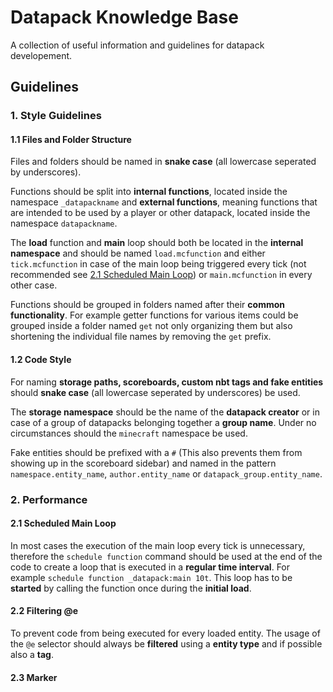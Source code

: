 # Datapack Knowledge Base

A collection of useful information and guidelines for datapack developement.

## Guidelines

### 1. Style Guidelines

#### 1.1 Files and Folder Structure

Files and folders should be named in **snake case** (all lowercase seperated by underscores).

Functions should be split into **internal functions**, located inside the namespace `_datapackname` and **external functions**, meaning functions that are intended to be used by a player or other datapack, located inside the namespace `datapackname`.

The **load** function and **main** loop should both be located in the **internal namespace** and should be named `load.mcfunction` and either `tick.mcfunction` in case of the main loop being triggered every tick (not recommended see [2.1 Scheduled Main Loop](#21-Scheduled-Main-Loop)) or `main.mcfunction` in every other case.

Functions should be grouped in folders named after their **common functionality**. For example getter functions for various items could be grouped inside a folder named `get` not only organizing them but also shortening the individual file names by removing the `get` prefix.

#### 1.2 Code Style

For naming **storage paths, scoreboards, custom nbt tags and fake entities** should **snake case** (all lowercase seperated by underscores) be used.

The **storage namespace** should be the name of the **datapack creator** or in case of a group of datapacks belonging together a **group name**. Under no circumstances should the `minecraft` namespace be used.

Fake entities should be prefixed with a `#` (This also prevents them from showing up in the scoreboard sidebar) and named in the pattern `namespace.entity_name`, `author.entity_name` or `datapack_group.entity_name`.

### 2. Performance

#### 2.1 Scheduled Main Loop

In most cases the execution of the main loop every tick is unnecessary, therefore the `schedule function` command should be used at the end of the code to create a loop that is executed in a **regular time interval**. For example `schedule function _datapack:main 10t`. This loop has to be **started** by calling the function once during the **initial load**.

#### 2.2 Filtering @e

To prevent code from being executed for every loaded entity. The usage of the `@e` selector should always be **filtered** using a **entity type** and if possible also a **tag**.

#### 2.3 Marker

